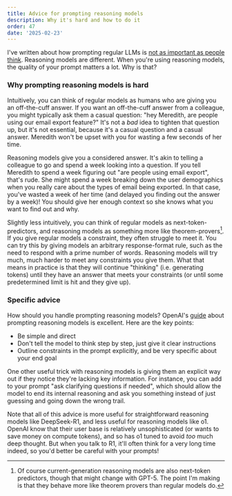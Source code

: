 ```yaml
---
title: Advice for prompting reasoning models
description: Why it's hard and how to do it
order: 47
date: '2025-02-23'
---
```


I've written about how prompting regular LLMs is [not as important as people think](/beyond-prompting). Reasoning models are different. When you're using reasoning models, the quality of your prompt matters a lot. Why is that?

### Why prompting reasoning models is hard

Intuitively, you can think of regular models as humans who are giving you an off-the-cuff answer. If you want an off-the-cuff answer from a colleague, you might typically ask them a casual question: "hey Meredith, are people using our email export feature?" It's not a _bad_ idea to tighten that question up, but it's not essential, because it's a casual question and a casual answer. Meredith won't be upset with you for wasting a few seconds of her time.

Reasoning models give you a considered answer. It's akin to telling a colleague to go and spend a week looking into a question. If you tell Meredith to spend a week figuring out "are people using email export", that's rude. She might spend a week breaking down the user demographics when you really care about the types of email being exported. In that case, you've wasted a week of her time (and delayed you finding out the answer by a week)! You should give her enough context so she knows what you want to find out and why.

Slightly less intuitively, you can think of regular models as next-token-predictors, and reasoning models as something more like theorem-provers[^1]. If you give regular models a constraint, they often struggle to meet it. You can try this by giving models an arbitrary response-format rule, such as the need to respond with a prime number of words. Reasoning models will try much, much harder to meet any constraints you give them. What that means in practice is that they will continue "thinking" (i.e. generating tokens) until they have an answer that meets your constraints (or until some predetermined limit is hit and they give up).

### Specific advice

How should you handle prompting reasoning models? OpenAI's [guide](https://platform.openai.com/docs/guides/reasoning-best-practices#how-to-prompt-reasoning-models-effectively) about prompting reasoning models is excellent. Here are the key points:

- Be simple and direct
- Don't tell the model to think step by step, just give it clear instructions
- Outline constraints in the prompt explicitly, and be very specific about your end goal

One other useful trick with reasoning models is giving them an explicit way out if they notice they're lacking key information. For instance, you can add to your prompt "ask clarifying questions if needed", which should allow the model to end its internal reasoning and ask you something instead of just guessing and going down the wrong trail.

Note that all of this advice is more useful for straightforward reasoning models like DeepSeek-R1, and less useful for reasoning models like o1. OpenAI know that their user base is relatively unsophisticated (or wants to save money on compute tokens), and so has o1 tuned to avoid _too_ much deep thought. But when you talk to R1, it'll often think for a very long time indeed, so you'd better be careful with your prompts!

[^1]: Of course current-generation reasoning models are also next-token predictors, though that might change with GPT-5. The point I'm making is that they behave more like theorem provers than regular models do.

